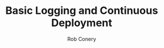 ---
number: "003"
title: Basic Logging and Continuous Deployment
summary: In this video we'll expand the super simple NodeJS web application from episode 001. We'll plug in the ExpressJS web framework and then setup our deployment to pull from DockerHub whenever an image is updated. To verify that everything is working, we'll setup basic logging.
video: https://www.youtube.com/embed/b6lja1Gda9o
author: Rob Conery
layout: video
---